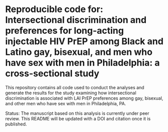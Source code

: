 # Reproducible code for: Intersectional discrimination and preferences for long-acting injectable HIV PrEP among Black and Latino gay, bisexual, and men who have sex with men in Philadelphia: a cross-sectional study

This repository contains all code used to conduct the analyses and generate the results for the study examining how intersectional discrimination is associated with LAI PrEP preferences among gay, bisexual, and other men who have sex with men in Philadelphia, PA. 

Status: The manuscript based on this analysis is currently under peer review. This README will be updated with a DOI and citation once it is published.